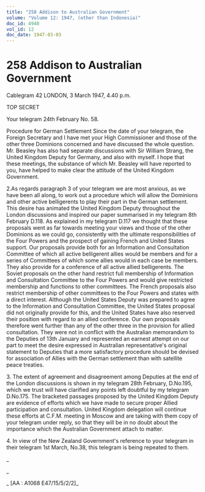 ```yaml
---
title: "258 Addison to Australian Government"
volume: "Volume 12: 1947, (other than Indonesia)"
doc_id: 4940
vol_id: 12
doc_date: 1947-03-03
---
```


# 258 Addison to Australian Government

Cablegram 42 LONDON, 3 March 1947, 4.40 p.m.

TOP SECRET

Your telegram 24th February No. 58.

Procedure for German Settlement Since the date of your telegram, the Foreign Secretary and I have met your High Commissioner and those of the other three Dominions concerned and have discussed the whole question. Mr. Beasley has also had separate discussions with Sir William Strang, the United Kingdom Deputy for Germany, and also with myself. I hope that these meetings, the substance of which Mr. Beasley will have reported to you, have helped to make clear the attitude of the United Kingdom Government.

2.As regards paragraph 3 of your telegram we are most anxious, as we have been all along, to work out a procedure which will allow the Dominions and other active belligerents to play their part in the German settlement. This desire has animated the United Kingdom Deputy throughout the London discussions and inspired our paper summarised in my telegram 8th February D.118. As explained in my telegram D.117 we thought that these proposals went as far towards meeting your views and those of the other Dominions as we could go, consistently with the ultimate responsibilities of the Four Powers and the prospect of gaining French and United States support. Our proposals provide both for an Information and Consultation Committee of which all active belligerent allies would be members and for a series of Committees of which some allies would in each case be members. They also provide for a conference of all active allied belligerents. The Soviet proposals on the other hand restrict full membership of Information and Consultation Committee to the Four Powers and would give restricted membership and functions to other committees. The French proposals also restrict membership of other committees to the Four Powers and states with a direct interest. Although the United States Deputy was prepared to agree to the Information and Consultation Committee, the United States proposal did not originally provide for this, and the United States have also reserved their position with regard to an allied conference. Our own proposals therefore went further than any of the other three in the provision for allied consultation. They were not in conflict with the Australian memorandum to the Deputies of 13th January and represented an earnest attempt on our part to meet the desire expressed in Australian representative's original statement to Deputies that a more satisfactory procedure should be devised for association of Allies with the German settlement than with satellite peace treaties.

3\. The extent of agreement and disagreement among Deputies at the end of the London discussions is shown in my telegram 28th February, D.No.195, which we trust will have clarified any points left doubtful by my telegram D.No.175. The bracketed passages proposed by the United Kingdom Deputy are evidence of efforts which we have made to secure proper Allied participation and consultation. United Kingdom delegation will continue these efforts at C.F.M. meeting in Moscow and are taking with them copy of your telegram under reply, so that they will be in no doubt about the importance which the Australian Government attach to matter.

4\. In view of the New Zealand Government's reference to your telegram in their telegram 1st March, No.38, this telegram is being repeated to them.

_

_

_ [AA : A1068 E47/15/5/2/2]_
